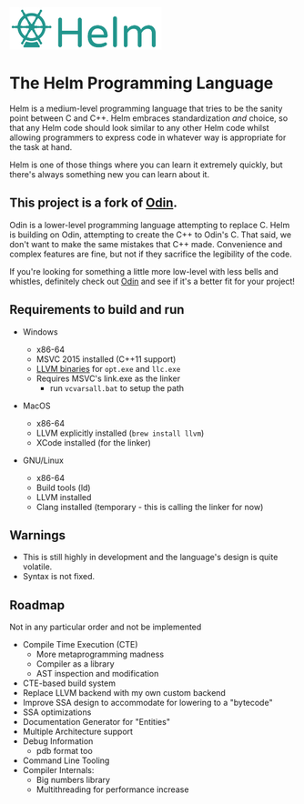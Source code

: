 <img src="misc/logo.png" alt="Helm logo" height="74">

# The Helm Programming Language

Helm is a medium-level programming language that tries to be the sanity point between C and C++. Helm embraces standardization *and* choice, so that
any Helm code should look similar to any other Helm code whilst allowing programmers to express code in whatever way is appropriate for the task at hand.

Helm is one of those things where you can learn it extremely quickly, but there's always something new you can learn about it.

## This project is a fork of [Odin](https://github.com/odin-lang/Odin).
Odin is a lower-level programming language attempting to replace C. Helm is building on Odin, attempting to create the C++ to Odin's C. That said,
we don't want to make the same mistakes that C++ made. Convenience and complex features are fine, but not if they sacrifice the legibility of the code.

If you're looking for something a little more low-level with less bells and whistles, definitely check out [Odin](https://github.com/odin-lang/Odin) and
see if it's a better fit for your project!

## Requirements to build and run

- Windows
	* x86-64
	* MSVC 2015 installed (C++11 support)
	* [LLVM binaries](https://github.com/gingerBill/Odin/releases/tag/llvm-4.0-windows) for `opt.exe` and `llc.exe`
	* Requires MSVC's link.exe as the linker
		* run `vcvarsall.bat` to setup the path

- MacOS
	* x86-64
	* LLVM explicitly installed (`brew install llvm`)
	* XCode installed (for the linker)

- GNU/Linux
	* x86-64
	* Build tools (ld)
	* LLVM installed
	* Clang installed (temporary - this is calling the linker for now)

## Warnings

* This is still highly in development and the language's design is quite volatile.
* Syntax is not fixed.

## Roadmap

Not in any particular order and not be implemented

* Compile Time Execution (CTE)
	- More metaprogramming madness
	- Compiler as a library
	- AST inspection and modification
* CTE-based build system
* Replace LLVM backend with my own custom backend
* Improve SSA design to accommodate for lowering to a "bytecode"
* SSA optimizations
* Documentation Generator for "Entities"
* Multiple Architecture support
* Debug Information
	- pdb format too
* Command Line Tooling
* Compiler Internals:
	- Big numbers library
	- Multithreading for performance increase
